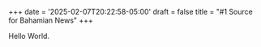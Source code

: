 +++
date = '2025-02-07T20:22:58-05:00'
draft = false
title = "#1 Source for Bahamian News"
+++

Hello World.